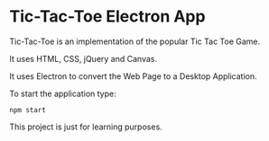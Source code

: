 # Tic-Tac-Toe Electron App

Tic-Tac-Toe is an implementation of the popular Tic Tac Toe Game.

It uses HTML, CSS, jQuery and Canvas.

It uses Electron to convert the Web Page to a Desktop Application.

To start the application type:
```
npm start
```

This project is just for learning purposes.
